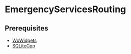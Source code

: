 # EmergencyServicesRouting

## Prerequisites
- [WxWidgets](https://github.com/wxWidgets/wxWidgets)
- [SQLiteCpp](https://github.com/SRombauts/SQLiteCp)
